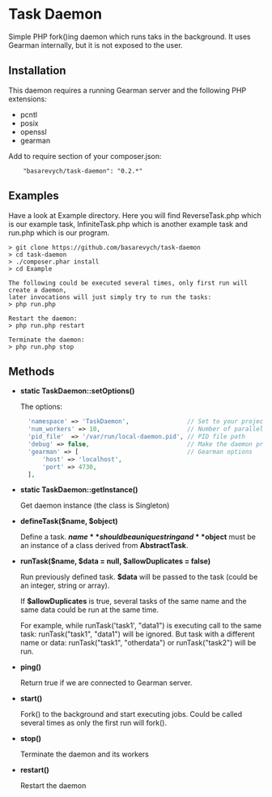 Task Daemon
===========

Simple PHP fork()ing daemon which runs taks in the background. It uses
Gearman internally, but it is not exposed to the user.

Installation
------------

This daemon requires a running Gearman server and the following PHP extensions:

* pcntl
* posix
* openssl
* gearman

Add to require section of your composer.json:

```
    "basarevych/task-daemon": "0.2.*"
```
 
Examples
--------

Have a look at Example directory. Here you will find ReverseTask.php which is our example task,
InfiniteTask.php which is another example task and run.php which is our program.

```shell
> git clone https://github.com/basarevych/task-daemon
> cd task-daemon
> ./composer.phar install
> cd Example

The following could be executed several times, only first run will create a daemon,
later invocations will just simply try to run the tasks:
> php run.php

Restart the daemon:
> php run.php restart

Terminate the daemon:
> php run.php stop
```

Methods
-------

* **static TaskDaemon::setOptions()**

  The options:

  ```php
    'namespace' => 'TaskDaemon',                // Set to your project name
    'num_workers' => 10,                        // Number of parallel workers
    'pid_file'  => '/var/run/local-daemon.pid', // PID file path
    'debug' => false,                           // Make the daemon print debug info
    'gearman' => [                              // Gearman options
        'host' => 'localhost',
        'port' => 4730,
    ],
  ```

* **static TaskDaemon::getInstance()**

  Get daemon instance (the class is Singleton)

* **defineTask($name, $object)**

  Define a task. **$name** should be a unique string and **$object** must be an instance of a class
  derived from **AbstractTask**.

* **runTask($name, $data = null, $allowDuplicates = false)**

  Run previously defined task. **$data** will be passed to the task (could be an integer, string or array).

  If **$allowDuplicates** is true, several tasks of the same name and the same data could be run at the same time.

  For example, while runTask('task1', "data1") is executing call to the same task: runTask("task1", "data1")
  will be ignored. But task with a different name or data: runTask("task1", "otherdata") or runTask("task2")
  will be run.

* **ping()**

  Return true if we are connected to Gearman server.

* **start()**

  Fork() to the background and start executing jobs. Could be called several times as only the first
  run will fork().

* **stop()**

  Terminate the daemon and its workers

* **restart()**

  Restart the daemon
